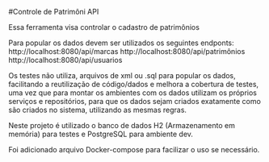 #Controle de Patrimôni API

Essa ferramenta visa controlar o cadastro de patrimônios

Para popular os dados devem ser utilizados os seguintes endponts:
http://localhost:8080/api/marcas
http://localhost:8080/api/patrimônios
http://localhost:8080/api/usuarios

Os testes não utiliza, arquivos de xml ou .sql para popular os dados, facilitando a reutilização de código/dados e melhora a cobertura de testes, uma vez que para montar os ambientes com os dados utilizam os próprios serviços e repositórios, para que os dados sejam criados exatamente como são criados no sistema, utilizando as mesmas regras.

Neste projeto é utilizado o banco de dados H2 (Armazenamento em memória) para testes e PostgreSQL para ambiente dev.

Foi adicionado arquivo Docker-compose para facilizar o uso se necessário.
